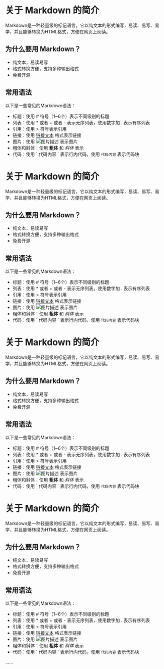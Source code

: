 # 关于 Markdown 的简介

Markdown是一种轻量级的标记语言，它以纯文本的形式编写，易读、易写、易学，并且能够转换为HTML格式，方便在网页上阅读。

## 为什么要用 Markdown？

- 纯文本，易读易写
- 格式转换方便，支持多种输出格式
- 免费开源

## 常用语法

以下是一些常见的Markdown语法：

- 标题：使用 # 符号（1~6个）表示不同级别的标题
- 列表：使用 * 或者 + 或者 - 表示无序列表，使用数字加 . 表示有序列表
- 引用：使用 > 符号表示引用
- 链接：使用 [链接文本](链接地址) 格式表示链接
- 图片：使用 ![图片描述](图片链接) 表示图片
- 粗体和斜体：使用 **粗体** 和 *斜体* 表示
- 代码：使用 \` 代码内容 \` 表示行内代码，使用 ``` 代码内容 ``` 表示代码块


# 关于 Markdown 的简介

Markdown是一种轻量级的标记语言，它以纯文本的形式编写，易读、易写、易学，并且能够转换为HTML格式，方便在网页上阅读。

## 为什么要用 Markdown？

- 纯文本，易读易写
- 格式转换方便，支持多种输出格式
- 免费开源

## 常用语法

以下是一些常见的Markdown语法：

- 标题：使用 # 符号（1~6个）表示不同级别的标题
- 列表：使用 * 或者 + 或者 - 表示无序列表，使用数字加 . 表示有序列表
- 引用：使用 > 符号表示引用
- 链接：使用 [链接文本](链接地址) 格式表示链接
- 图片：使用 ![图片描述](图片链接) 表示图片
- 粗体和斜体：使用 **粗体** 和 *斜体* 表示
- 代码：使用 \` 代码内容 \` 表示行内代码，使用 ``` 代码内容 ``` 表示代码块



# 关于 Markdown 的简介

Markdown是一种轻量级的标记语言，它以纯文本的形式编写，易读、易写、易学，并且能够转换为HTML格式，方便在网页上阅读。

## 为什么要用 Markdown？

- 纯文本，易读易写
- 格式转换方便，支持多种输出格式
- 免费开源

## 常用语法

以下是一些常见的Markdown语法：

- 标题：使用 # 符号（1~6个）表示不同级别的标题
- 列表：使用 * 或者 + 或者 - 表示无序列表，使用数字加 . 表示有序列表
- 引用：使用 > 符号表示引用
- 链接：使用 [链接文本](链接地址) 格式表示链接
- 图片：使用 ![图片描述](图片链接) 表示图片
- 粗体和斜体：使用 **粗体** 和 *斜体* 表示
- 代码：使用 \` 代码内容 \` 表示行内代码，使用 ``` 代码内容 ``` 表示代码块





# 关于 Markdown 的简介

Markdown是一种轻量级的标记语言，它以纯文本的形式编写，易读、易写、易学，并且能够转换为HTML格式，方便在网页上阅读。

## 为什么要用 Markdown？

- 纯文本，易读易写
- 格式转换方便，支持多种输出格式
- 免费开源

## 常用语法

以下是一些常见的Markdown语法：

- 标题：使用 # 符号（1~6个）表示不同级别的标题
- 列表：使用 * 或者 + 或者 - 表示无序列表，使用数字加 . 表示有序列表
- 引用：使用 > 符号表示引用
- 链接：使用 [链接文本](链接地址) 格式表示链接
- 图片：使用 ![图片描述](图片链接) 表示图片
- 粗体和斜体：使用 **粗体** 和 *斜体* 表示
- 代码：使用 \` 代码内容 \` 表示行内代码，使用 ``` 代码内容 ``` 表示代码块


......
